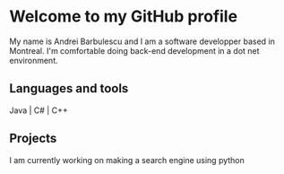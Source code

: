 # Welcome to my GitHub profile

My name is Andrei Barbulescu and I am a software developper based in Montreal.
I'm comfortable doing back-end development in a dot net environment.


## Languages and tools

Java | C# | C++ 

## Projects

I am currently working on making a search engine using python

<!--
**Shapeshifter17/Shapeshifter17** is a ✨ _special_ ✨ repository because its `README.md` (this file) appears on your GitHub profile.

Here are some ideas to get you started:

- 🔭 I’m currently working on ...
- 🌱 I’m currently learning ...
- 👯 I’m looking to collaborate on ...
- 🤔 I’m looking for help with ...
- 💬 Ask me about ...
- 📫 How to reach me: ...
- 😄 Pronouns: ...
- ⚡ Fun fact: ...
-->
